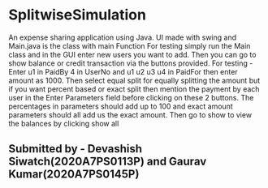 # SplitwiseSimulation
An expense sharing application using Java. 
UI made with swing and Main.java is the class with main Function
For testing simply run the Main class and in the GUI enter new users you want to add. Then you can go to show balance or credit transaction via the buttons provided. 
For testing - Enter u1 in PaidBy 4 in UserNo and u1 u2 u3 u4 in PaidFor then enter amount as 1000. Then select equal split for equally splitting the amount but if you want percent based or exact split then mention the payment by each user in the Enter Parameters field before clicking on these 2 buttons. The percentages in parameters should add up to 100 and exact amount parameters should all add us the exact amount. Then go to show to view the balances by clicking show all

## Submitted by - Devashish Siwatch(2020A7PS0113P) and Gaurav Kumar(2020A7PS0145P)




